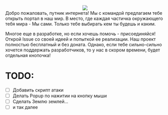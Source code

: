 <div align="center">
  <img src="https://github.com/Numbers-Technologies/spmc_game/blob/main/assets/long_name.png"/>
</div>

<div>
  Добро пожаловать, путник интернета! Мы с командой предлагаем тебе открыть портал в наш мир. В место, где каждая частичка окружающего тебя мира - Мы сами.
  Только тебе выбирать кем ты будешь и каким.
</div>


Многое еще в разработке, но если хочешь помочь - присоединяйся! Открой Issue со своей идеей и попыткой ее реализации.
Наш проект полностью бесплатный и без доната. Однако, если тебе сильно-сильно хочется поддержать разработчиков, то у нас в скором времени, будет отдельная кнопочка!


<h1>TODO:</h1>

- [ ] Добавить скрипт атаки
- [ ] Делать Popup по нажитии на кнопку мыши
- [ ] Сделать Землю землей...
- [ ] и так далее
